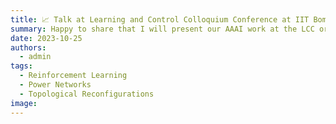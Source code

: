 ```yaml
---
title: 📈 Talk at Learning and Control Colloquium Conference at IIT Bombay
summary: Happy to share that I will present our AAAI work at the LCC organised by CSE and Systems & Control department at IIT Bombay. The logistics of the presentation will be shared soon
date: 2023-10-25
authors:
  - admin
tags:
  - Reinforcement Learning
  - Power Networks
  - Topological Reconfigurations
image:
---
```


